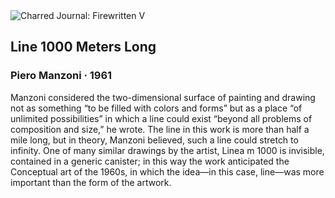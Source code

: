 <div class="artwork-of-the-day">
  <div class="container">
    <div class="img-wrapper">
      <img
        src="https://uploads1.wikiart.org/images/piero-manzoni/line-1000-meters-long-1961.jpg"
        alt="Charred Journal: Firewritten V" />
    </div>
    <div class="artwork-detail">
      <div class="artwork-origin"> 
        <h2 class="artwork-name">Line 1000 Meters Long</h2>
        <h3 class="artist">
          Piero Manzoni
                    ·  1961
        </h3>
      </div>
      <p class="description">
        <span class="artwork-description-text ng-binding" ng-bind-html="viewModel.ArtworkOfTheDay.Description | unsafe">Manzoni considered the two-dimensional surface of painting and drawing not as something “to be filled with colors and forms” but as a place “of unlimited possibilities” in which a line could exist “beyond all problems of composition and size,” he wrote. The line in this work is more than half a mile long, but in theory, Manzoni believed, such a line could stretch to infinity. One of many similar drawings by the artist, Linea m 1000 is invisible, contained in a generic canister; in this way the work anticipated the Conceptual art of the 1960s, in which the idea—in this case, line—was more important than the form of the artwork.</span>
                        <div class="text-shadow-container" ng-show="showShadow" style=""></div>
      </p>
    </div>
  </div>

</div>
